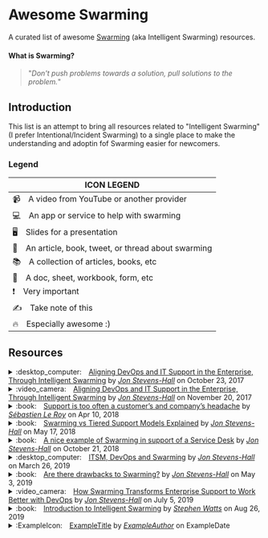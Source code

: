 # Awesome Swarming

A curated list of awesome [Swarming](https://www.serviceinnovation.org/intelligent-swarming/) (aka Intelligent Swarming) resources.

#### What is Swarming?
> "*Don't push problems towards a solution, pull solutions to the problem.*"

Introduction
------------

This list is an attempt to bring all resources related to "Intelligent Swarming" (I prefer Intentional/Incident Swarming) to a single place to make the understanding and adoptin fof Swarming easier for newcomers.

### Legend

| ICON LEGEND
| ---
| :video_camera: A video from YouTube or another provider
| :computer: An app or service to help with swarming
| :desktop_computer: Slides for a presentation
| :book: An article, book, tweet, or thread about swarming
| :books: A collection of articles, books, etc
| :memo: A doc, sheet, workbook, form, etc
| :exclamation: Very important
| :writing_hand: Take note of this
| :fire: Especially awesome :)

Resources
---------

<details>
  <summary>:desktop_computer: <a href="https://www.slideshare.net/JonHall7/devopsdays-edinburgh-2017-ignite-talk-swarming">Aligning DevOps and IT Support in the Enterprise, Through Intelligent Swarming</a> by <a href="https://twitter.com/JonStevensHall"><i>Jon Stevens-Hall</i></a> on October 23, 2017</summary>
  
  ## Aligning DevOps and IT Support in the Enterprise, Through Intelligent Swarming
  
  <table>
  <tr></tr>
  <tr>
    <th>Title</th>
    <td>Aligning DevOps and IT Support in the Enterprise, Through Intelligent Swarming</td>
  </tr>
  <tr></tr>
  <tr>
    <th>Author</th>
    <td>Jon Stevens-Hall</td>
  </tr>
  <tr></tr>
  <tr>
    <th>Date</th>
    <td>October 23, 2017</td>
  </tr>
  <tr></tr>
  <tr>
    <th>Link</th>
    <td>https://www.slideshare.net/JonHall7/devopsdays-edinburgh-2017-ignite-talk-swarming</td>
  </tr>
  </table>
  
  > "*As enterprises transform around software-led innovation, DevOps teams start to need to deal with customer support at scale, while IT Service Management needs to adapt to a new, fast-moving reality of increased developer autonomy and collaboration. One significant challenge is that ubiquitous multi-tiered structure of support team organisation, which, this presentation argues, is fundamentally incompatible with the DevOps philosophy. We propose its replacement with Swarming, a methodology that harnesses and enables the benefits of DevOps, while doing so on an Enterprise support scale.*"
  
  ---
</details>

<details>
  <summary>:video_camera: <a href="https://youtu.be/r_tUa4oBo4o">Aligning DevOps and IT Support in the Enterprise, Through Intelligent Swarming</a> by <a href="https://twitter.com/JonStevensHall"><i>Jon Stevens-Hall</i></a> on November 20, 2017</summary>
  
  ## Aligning DevOps and IT Support in the Enterprise, Through Intelligent Swarming
  
  <table>
  <tr></tr>
  <tr>
    <th>Title</th>
    <td>Aligning DevOps and IT Support in the Enterprise, Through Intelligent Swarming</td>
  </tr>
  <tr></tr>
  <tr>
    <th>Author</th>
    <td>Jon Stevens-Hall</td>
  </tr>
  <tr></tr>
  <tr>
    <th>Date</th>
    <td>November 20, 2017</td>
  </tr>
  <tr></tr>
  <tr>
    <th>Link</th>
    <td>https://youtu.be/r_tUa4oBo4o</td>
  </tr>
  </table>
  
  > "*As enterprises transform around software-led innovation, DevOps teams start to need to deal with customer support at scale, while IT Service Management needs to adapt to a new, fast-moving reality of increased developer autonomy and collaboration. One significant challenge is that ubiquitous multi-tiered structure of support team organisation, which, this presentation argues, is fundamentally incompatible with the DevOps philosophy. We propose its replacement with Swarming, a methodology that harnesses and enables the benefits of DevOps, while doing so on an Enterprise support scale.*"
  
  ---
</details>

<details>
  <summary>:book: <a href="https://blog.serenacapital.com/its-time-to-switch-from-basic-technical-support-to-intelligent-swarming-4ebb58768b">Support is too often a customer’s and company’s headache</a> by <a href="https://twitter.com/sebastienle_roy"><i>Sébastien Le Roy</i></a> on Apr 10, 2018</summary>
  
  ## Support is too often a customer’s and company’s headache
  
  <table>
  <tr></tr>
  <tr>
    <th>Title</th>
    <td>Support is too often a customer’s and company’s headache</td>
  </tr>
  <tr></tr>
  <tr>
    <th>Author</th>
    <td>Sébastien Le Roy</td>
  </tr>
  <tr></tr>
  <tr>
    <th>Date</th>
    <td>Apr 10, 2018</td>
  </tr>
  <tr></tr>
  <tr>
    <th>Link</th>
    <td>https://blog.serenacapital.com/its-time-to-switch-from-basic-technical-support-to-intelligent-swarming-4ebb58768b</td>
  </tr>
  </table>
  
  > "*Maintaining a good customer experience required something different. That’s why they decided to abandon the traditional support model to try a smarter and more efficient process.*
  > ...
  > *We are really glad to share with you some insights on their experience to switch from a traditional 3-level support to Intelligent Swarming, a smarter and more efficient process. Before starting, we would like to make it clear that we are talking about technical support, not generic support.*"
  
  ---
</details>

<details>
  <summary>:book: <a href="https://www.bmc.com/blogs/swarming-support-tiered-support-differences/">Swarming vs Tiered Support Models Explained</a> by <a href="https://twitter.com/JonStevensHall"><i>Jon Stevens-Hall</i></a> on May 17, 2018</summary>
  
  ## Swarming vs Tiered Support Models Explained
  
  <table>
  <tr></tr>
  <tr>
    <th>Title</th>
    <td>Swarming vs Tiered Support Models Explained</td>
  </tr>
  <tr></tr>
  <tr>
    <th>Author</th>
    <td>Jon Stevens-Hall</td>
  </tr>
  <tr></tr>
  <tr>
    <th>Date</th>
    <td>May 17, 2018</td>
  </tr>
  <tr></tr>
  <tr>
    <th>Link</th>
    <td>https://www.bmc.com/blogs/swarming-support-tiered-support-differences/</td>
  </tr>
  </table>
  
  > "*What is Swarming Support? It’s a reaction to the perceived shortcomings of a ubiquitous ITSM practice: [the tiered support model](https://www.bmc.com/blogs/support-levels-level-1-level-2-level-3/).*"
  
  ---
</details>

<details>
  <summary>:book: <a href="https://jonstevenshall.medium.com/a-nice-example-of-swarming-in-support-of-a-service-desk-7bdbe8e9890c">A nice example of Swarming in support of a Service Desk</a> by <a href="https://twitter.com/JonStevensHall"><i>Jon Stevens-Hall</i></a> on October 21, 2018</summary>
  
  ## A nice example of Swarming in support of a Service Desk
  
  <table>
  <tr></tr>
  <tr>
    <th>Title</th>
    <td>A nice example of Swarming in support of a Service Desk</td>
  </tr>
  <tr></tr>
  <tr>
    <th>Author</th>
    <td>Jon Stevens-Hall</td>
  </tr>
  <tr></tr>
  <tr>
    <th>Date</th>
    <td>October 21, 2018</td>
  </tr>
  <tr></tr>
  <tr>
    <th>Link</th>
    <td>https://jonstevenshall.medium.com/a-nice-example-of-swarming-in-support-of-a-service-desk-7bdbe8e9890c</td>
  </tr>
  </table>
  
  > "*This particular service desk has implemented an interesting type of swarming, which I had not seen before. The front-line support agents are permitted to put the customer "on hold" by asking them to wait for up to three minutes. While the conversation is paused from the point of view of the consumer, the support agent is able to join one of a set of open text chat "channels".*"
  
  ---
</details>

<details>
  <summary>:desktop_computer: <a href="https://www.servicedeskinstitute.com/wp-content/uploads/2019/04/Jon-Hall-Swarming-Devops-for-ITSM.pdf">ITSM, DevOps and Swarming</a> by <a href="https://twitter.com/JonStevensHall"><i>Jon Stevens-Hall</i></a> on March 26, 2019</summary>
  
  ## ITSM, DevOps and Swarming
  
  <table>
  <tr></tr>
  <tr>
    <th>Title</th>
    <td>ITSM, DevOps and Swarming</td>
  </tr>
  <tr></tr>
  <tr>
    <th>Author</th>
    <td>Jon Stevens-Hall</td>
  </tr>
  <tr></tr>
  <tr>
    <th>Date</th>
    <td>March 26, 2019</td>
  </tr>
  <tr></tr>
  <tr>
    <th>Link</th>
    <td>https://www.servicedeskinstitute.com/wp-content/uploads/2019/04/Jon-Hall-Swarming-Devops-for-ITSM.pdf</td>
  </tr>
  </table>
  
  > "*Swarming involves removing the tiers of support, and calling on the collective expertise of a "swarm" of analysts*"
  
  ---
</details>

<details>
  <summary>:book: <a href="https://medium.com/itrevolution/are-there-drawbacks-to-swarming-b42309e7541c">Are there drawbacks to Swarming?</a> by <a href="https://twitter.com/JonStevensHall"><i>Jon Stevens-Hall</i></a> on May 3, 2019</summary>
  
  ## Are there drawbacks to Swarming?
  
  <table>
  <tr></tr>
  <tr>
    <th>Title</th>
    <td>Are there drawbacks to Swarming?</td>
  </tr>
  <tr></tr>
  <tr>
    <th>Author</th>
    <td>Jon Stevens-Hall</td>
  </tr>
  <tr></tr>
  <tr>
    <th>Date</th>
    <td>May 3, 2019</td>
  </tr>
  <tr></tr>
  <tr>
    <th>Link</th>
    <td>https://medium.com/itrevolution/are-there-drawbacks-to-swarming-b42309e7541c</td>
  </tr>
  </table>
  
  > "*Where I have seen it implemented, Swarming has generally been considered a success. However, having promoted it so enthusiastically, it feels fair that I should share and explore some of the negative experiences and concerns that I have observed in, and discussed with, practitioners and advocates of Swarming.*"
  
  ---
</details>

<details>
  <summary>:video_camera: <a href="https://youtu.be/AS6DBiOM-3k">How Swarming Transforms Enterprise Support to Work Better with DevOps</a> by <a href="https://twitter.com/JonStevensHall"><i>Jon Stevens-Hall</i></a> on July 5, 2019</summary>
  
  ## How Swarming Transforms Enterprise Support to Work Better with DevOps
  
  <table>
  <tr></tr>
  <tr>
    <th>Title</th>
    <td>How Swarming Transforms Enterprise Support to Work Better with DevOps</td>
  </tr>
  <tr></tr>
  <tr>
    <th>Author</th>
    <td>Jon Stevens-Hall</td>
  </tr>
  <tr></tr>
  <tr>
    <th>Date</th>
    <td>July 5, 2019</td>
  </tr>
  <tr></tr>
  <tr>
    <th>Link</th>
    <td>https://youtu.be/AS6DBiOM-3k</td>
  </tr>
  </table>
  
  > "*This presentation explores the issues being encountered by DevOps teams as their output becomes more significant in enterprises, particularly where they are drawn into traditional support structures which often conflict with the principles of DevOps. We will discuss the ongoing emergence of Swarming as an alternative to 3-tier support structures, showing the latest examples from a diverse range of industries including software, telecommunications, and automotive.*"
  >
  > "*The presentation will show how Swarming enables smarter interaction between DevOps teams and established ITSM functions, and will show – using the Cynefin framework as an example - how Swarming enables provision of adaptive support for complex distributed systems in a way that tiered support can’t.*"

  ---
</details>

<details>
  <summary>:book: <a href="https://www.bmc.com/blogs/intelligent-swarming/">Introduction to Intelligent Swarming</a> by <a href="https://www.bmc.com/blogs/author/wattssw/"><i>Stephen Watts</i></a> on Aug 26, 2019</summary>
  
  ## Introduction to Intelligent Swarming
  
  <table>
  <tr></tr>
  <tr>
    <th>Title</th>
    <td>Introduction to Intelligent Swarming</td>
  </tr>
  <tr></tr>
  <tr>
    <th>Author</th>
    <td>Stephen Watts</td>
  </tr>
  <tr></tr>
  <tr>
    <th>Date</th>
    <td>August 26, 2019</td>
  </tr>
  <tr></tr>
  <tr>
    <th>Link</th>
    <td>https://www.bmc.com/blogs/intelligent-swarming/</td>
  </tr>
  </table>
  
  > "*Intelligent swarming is the idea that one support person will work on a trouble ticket from start to finish, without escalations. This means that the support person will seek the proper resource, working towards a resolution instead of escalating it to a higher level. This is potentially aggravating to customers who have become used to speedy resolutions. By not escalating, the person working towards the resolution “swarms” with other peers around a problem until that issue is resolved.*"
  
  ---
</details>

<details>
  <summary>:ExampleIcon: <a href="ExampleResourceLink">ExampleTitle</a> by <a href="ExampleAuthorLink"><i>ExampleAuthor</i></a> on ExampleDate</summary>
  
  ## ExampleTitle
  
  <table>
  <tr></tr>
  <tr>
    <th>Title</th>
    <td>ExampleTitle</td>
  </tr>
  <tr></tr>
  <tr>
    <th>Author</th>
    <td>ExampleAuthor</td>
  </tr>
  <tr></tr>
  <tr>
    <th>Date</th>
    <td>ExampleDate</td>
  </tr>
  <tr></tr>
  <tr>
    <th>Link</th>
    <td>ExampleResourceLink</td>
  </tr>
  </table>
  
  ExampleDescription
  
  > "*ExampleExcerpt*"
  
  ---
</details>

